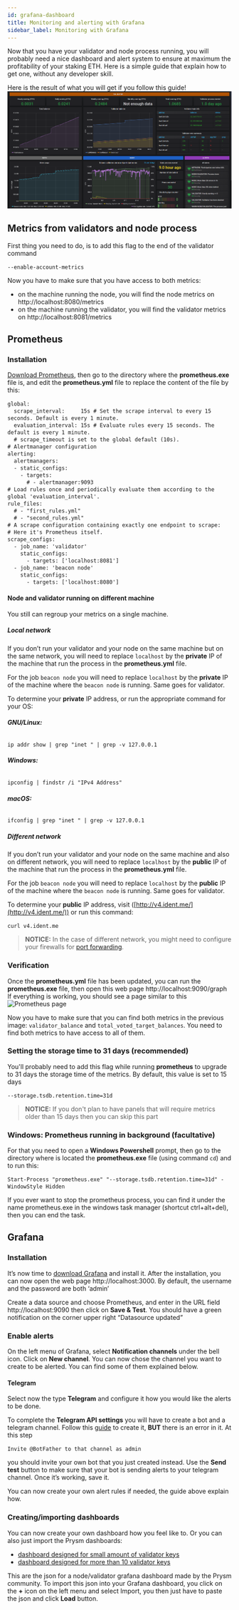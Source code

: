 ```yaml
---
id: grafana-dashboard
title: Monitoring and alerting with Grafana
sidebar_label: Monitoring with Grafana
---
```


Now that you have your validator and node process running, you will probably need a nice dashboard and alert system to ensure at maximum the profitability of your staking ETH. Here is a simple guide that explain how to get one, without any developer skill.

Here is the result of what you will get if you follow this guide!
![Grafana dashboard for prysm node and validator](docs/prysm-usage/grafana-dashboards/assets/dashboard_overview.png "Grafana dashboard for prysm node and validator")


## Metrics from validators and node process
First thing you need to do, is to add this flag to the end of the validator command
```
--enable-account-metrics
```

Now you have to make sure that you have access to both metrics:
- on the machine running the node, you will find the node metrics on http://localhost:8080/metrics
- on the machine running the validator, you will find the validator metrics on http://localhost:8081/metrics

## Prometheus
### Installation
[Download Prometheus](https://prometheus.io/download/), then go to the directory where the **prometheus.exe** file is, and edit the **prometheus.yml** file to replace the content of the file by this:
```# my global config
global:
  scrape_interval:     15s # Set the scrape interval to every 15 seconds. Default is every 1 minute.
  evaluation_interval: 15s # Evaluate rules every 15 seconds. The default is every 1 minute.
  # scrape_timeout is set to the global default (10s).
# Alertmanager configuration
alerting:
  alertmanagers:
  - static_configs:
    - targets:
      # - alertmanager:9093
# Load rules once and periodically evaluate them according to the global 'evaluation_interval'.
rule_files:
  # - "first_rules.yml"
  # - "second_rules.yml"
# A scrape configuration containing exactly one endpoint to scrape:
# Here it's Prometheus itself.
scrape_configs:
  - job_name: 'validator'
    static_configs:
      - targets: ['localhost:8081']
  - job_name: 'beacon node'
    static_configs:
      - targets: ['localhost:8080']
```
#### Node and validator running on different machine
You still can regroup your metrics on a single machine.

##### **Local network**
If you don’t run your validator and your node on the same machine but on the same network, you will need to replace `localhost` by the **private** IP of the machine that run the process in the **prometheus.yml** file.

For the job `beacon node` you will need to replace `localhost` by the **private** IP of the machine where the `beacon node` is running. Same goes for validator.

To determine your  **private**  IP address, or run the appropriate command for your OS:

###### **GNU/Linux:**

```
ip addr show | grep "inet " | grep -v 127.0.0.1
```

###### **Windows:**

```
ipconfig | findstr /i "IPv4 Address"
```

###### **macOS:**

```
ifconfig | grep "inet " | grep -v 127.0.0.1
```

##### **Different network**
If you don’t run your validator and your node on the same machine and also on different network, you will need to replace `localhost` by the **public** IP of the machine that run the process in the **prometheus.yml** file.

For the job `beacon node` you will need to replace `localhost` by the **public** IP of the machine where the `beacon node` is running. Same goes for validator.

To determine your  **public**  IP address, visit ([http://v4.ident.me/](http://v4.ident.me/)) or run this command:

```
curl v4.ident.me
```

  > **NOTICE:** In the case of different network, you might need to configure your firewalls for [port forwarding](https://github.com/wgknowles/documentation/blob/15da3fb1ea477f260ef287497fe047b0a78879b3/docs/prysm-usage/p2p-host-ip.md#port-forwarding).
 

### Verification
Once the **prometheus.yml** file has been updated, you can run the **prometheus.exe** file, then open this web page http://localhost:9090/graph
If everything is working, you should see a page similar to this
![Prometheus page](https://i.imgur.com/MR7rckX.png "Prometheus page")

Now you have to make sure that you can find both metrics in the previous image: `validator_balance` and `total_voted_target_balances`. You need to find both metrics to have access to all of them.

### Setting the storage time to 31 days (recommended)
You'll probably need to add this flag while running **prometheus** to upgrade to 31 days the storage time of the metrics. By default, this value is set to 15 days
```
--storage.tsdb.retention.time=31d
```
  > **NOTICE:** If you don't plan to have panels that will require metrics older than 15 days then you can skip this part


### Windows: Prometheus running in background (facultative)
For that you need to open a **Windows Powershell** prompt, then go to the directory where is located the **prometheus.exe** file (using command `cd`) and to run this:
```
Start-Process "prometheus.exe" "--storage.tsdb.retention.time=31d" -WindowStyle Hidden
```
If you ever want to stop the prometheus process, you can find it under the name prometheus.exe in the windows task manager (shortcut ctrl+alt+del), then you can end the task.


## Grafana
### Installation
It’s now time to [download Grafana](https://grafana.com/grafana/download) and install it.
After the installation, you can now open the web page http://localhost:3000. By default, the username and the password are both ‘admin’

Create a data source and choose Prometheus, and enter in the URL field http://localhost:9090 then click on **Save & Test**. You should have a green notification on the corner upper right “Datasource updated”

### Enable alerts

On the left menu of Grafana, select **Notification channels** under the bell icon. Click on **New channel**.
You can now chose the channel you want to create to be alerted. You can find some of them explained below.

#### Telegram
 Select now the type **Telegram** and configure it how you would like the alerts to be done.

To complete the **Telegram API settings** you will have to create a bot and a telegram channel. Follow this [guide](https://gist.github.com/ilap/cb6d512694c3e4f2427f85e4caec8ad7) to create it, **BUT** there is an error in it. At this step
```
Invite @BotFather to that channel as admin
``` 
you should invite your own bot that you just created instead.
Use the **Send test** button to make sure that your bot is sending alerts to your telegram channel. Once it’s working, save it.

You can now create your own alert rules if needed, the guide above explain how.

### Creating/importing dashboards
You can now create your own dashboard how you feel like to. Or you can also just import the Prysm dashboards:
- [dashboard designed for small amount of validator keys](https://raw.githubusercontent.com/prysmaticlabs/documentation/master/docs/prysm-usage/grafana-dashboards/small_amount_validators.json)
- [dashboard designed for more than 10 validator keys](https://raw.githubusercontent.com/prysmaticlabs/documentation/master/docs/prysm-usage/grafana-dashboards/big_amount_validators.json)

This are the json for a node/validator grafana dashboard made by the Prysm community. To import this json into your Grafana dashboard, you click on the **+** icon on the left menu and select Import, you then just have to paste the json and click **Load** button.
